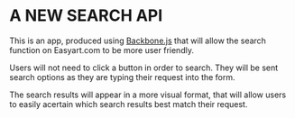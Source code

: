 A NEW SEARCH API
============================

This is an app, produced using [Backbone.js](http://backbonejs.org/ "Backbone.js docs") that will allow the search function on Easyart.com to be more user friendly.

Users will not need to click a button in order to search. They will be sent search options as they are typing their request into the form.

The search results will appear in a more visual format, that will allow users to  easily acertain which search results best match their request.
